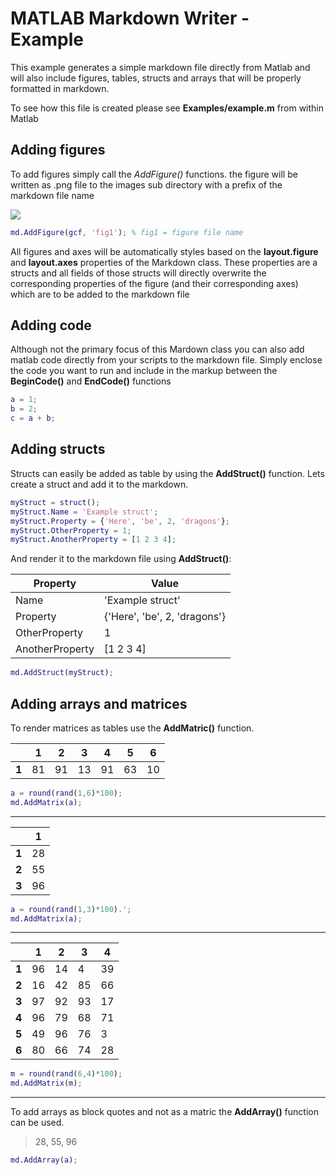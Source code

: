 # MATLAB Markdown Writer - Example

This example generates a simple markdown file directly from Matlab and will also include figures, tables, structs and arrays that will be properly formatted in markdown.

To see how this file is created please see **Examples/example.m** from within Matlab

## Adding figures

To add figures simply call the *AddFigure()* functions. the figure will be written as .png file to the images sub directory with a prefix of the markdown file name

![](images/example_fig1.png)

```matlab
md.AddFigure(gcf, 'fig1'); % fig1 = figure file name
```

All figures and axes will be automatically styles based on the **layout.figure** and **layout.axes** properties of the Markdown class. These properties are a structs and all fields of those structs will directly overwrite the corresponding properties of the figure (and their corresponding axes) which are to be added to the markdown file

## Adding code

Although not the primary focus of this Mardown class you can also add matlab code directly from your scripts to the markdown file. Simply enclose the code you want to run and include in the markup between the **BeginCode()** and **EndCode()** functions

```matlab
a = 1;
b = 2;
c = a + b;
```

## Adding structs

Structs can easily be added as table by using the **AddStruct()** function. Lets create a struct and add it to the markdown.

```matlab
myStruct = struct();
myStruct.Name = 'Example struct';
myStruct.Property = {'Here', 'be', 2, 'dragons'};
myStruct.OtherProperty = 1;
myStruct.AnotherProperty = [1 2 3 4];
```

And render it to the markdown file using **AddStruct()**:

Property | Value
--- | ---
Name | 'Example struct'
Property | {'Here', 'be', 2, 'dragons'}
OtherProperty | 1
AnotherProperty | [1 2 3 4]

```matlab
md.AddStruct(myStruct);
```

## Adding arrays and matrices

To render matrices as tables use the **AddMatric()** function.

 []() |  1 |  2 |  3 |  4 |  5 |  6
 --- |  --- | --- | --- | --- | --- | ---
 **1** |  81 |  91 |  13 |  91 |  63 |  10

```matlab
a = round(rand(1,6)*100);
md.AddMatrix(a);
```

---

 []() |  1
 --- |  ---
 **1** |  28
 **2** |  55
 **3** |  96

```matlab
a = round(rand(1,3)*100).';
md.AddMatrix(a);
```

---

 []() |  1 |  2 |  3 |  4
 --- |  --- | --- | --- | ---
 **1** |  96 |  14 |  4 |  39
 **2** |  16 |  42 |  85 |  66
 **3** |  97 |  92 |  93 |  17
 **4** |  96 |  79 |  68 |  71
 **5** |  49 |  96 |  76 |  3
 **6** |  80 |  66 |  74 |  28

```matlab
m = round(rand(6,4)*100);
md.AddMatrix(m);
```

---

To add arrays as block quotes and not as a matric the **AddArray()** function can be used.

> 28, 55, 96


```matlab
md.AddArray(a);
```

